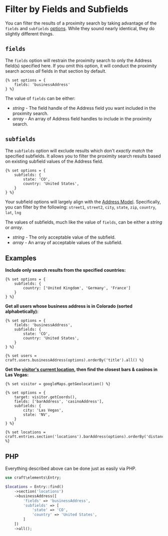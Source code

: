 # Filter by Fields and Subfields

You can filter the results of a proximity search by taking advantage of the `fields` and `subfields` [options](/proximity-search/options/). While they sound nearly identical, they do slightly different things.

## `fields`

The `fields` option will restrain the proximity search to only the Address field(s) specified here. If you omit this option, it will conduct the proximity search across _all_ fields in that section by default.

```twig
{% set options = {
    fields: 'businessAddress'
} %}
```

The value of `fields` can be either:

 - _string_ - The field handle of the Address field you want included in the proximity search.
 - _array_ - An array of Address field handles to include in the proximity search.

## `subfields`

The `subfields` option will exclude results which don't _exactly match_ the specified subfields. It allows you to filter the proximity search results based on existing subfield values of the Address field.

```twig
{% set options = {
    subfields: {
        state: 'CO',
        country: 'United States',
    }
} %}
```

Your subfield options will largely align with the [Address Model](/models/address-model/). Specifically, you can filter by the following: `street1`, `street2`, `city`, `state`, `zip`, `country`, `lat`, `lng`

The values of subfields, much like the value of `fields`, can be either a _string_ or _array_.

 - _string_ - The only acceptable value of the subfield.
 - _array_ - An array of acceptable values of the subfield.

## Examples

**Include only search results from the specified countries:**

```twig
{% set options = {
    subfields: {
        country: ['United Kingdom', 'Germany', 'France']
    }
} %}
```

**Get all users whose business address is in Colorado (sorted alphabetically):**

```twig
{% set options = {
    fields: 'businessAddress',
    subfields: {
        state: 'CO',
        country: 'United States',
    }
} %}

{% set users = craft.users.businessAddress(options).orderBy('title').all() %}
```

**Get the [visitor's current location](/geolocation/), then find the closest bars & casinos in Las Vegas:**

```twig
{% set visitor = googleMaps.getGeolocation() %}

{% set options = {
    target: visitor.getCoords(),
    fields: ['barAddress', 'casinoAddress'],
    subfields: {
        city: 'Las Vegas',
        state: 'NV',
    }
} %}

{% set locations = craft.entries.section('locations').barAddress(options).orderBy('distance').all() %}
```

## PHP

Everything described above can be done just as easily via PHP.

```php
use craft\elements\Entry;

$locations = Entry::find()
    ->section('locations')
    ->businessAddress([
        'fields' => 'businessAddress',
        'subfields' => [
            'state' => 'CO',
            'country' => 'United States',
        ]
    ])
    ->all();
```
